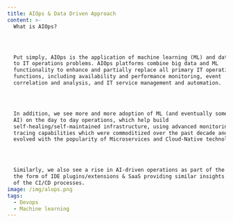 ```yaml
---
title: AIOps & Data Driven Approach
content: >-
  What is AIOps?




  Put simply, AIOps is the application of machine learning (ML) and data science
  to IT operations problems. AIOps platforms combine big data and ML
  functionality to enhance and partially replace all primary IT operations
  functions, including availability and performance monitoring, event
  correlation and analysis, and IT service management and automation.




  In addition, we see more and more adoption of ML (and eventually some level of
  AI) on the day to day operations, which help build
  self-healing/self-maintained infrastructure, using advanced monitoring and
  tracing capabilities which were commoditized over the past decade and rapidly
  evolved with the popularity of Microservices and Cloud-Native technologies.




  Similarly, we also see a rise in AI-driven operations as part of the SDLC, in
  the form of IDE plugins/extensions & SaaS providing similar insights as part
  of the CI/CD processes.
image: /img/alops.png
tags:
  - Devops
  - Machine learning
---
```


